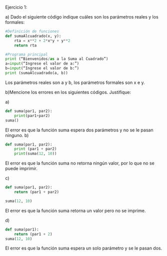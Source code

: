 Ejercicio 1:

a) Dado el siguiente código indique cuáles son los parámetros reales y los formales:
```python
#Definición de funciones
def sumaAlcuadrado(x, y):
    rta = x**2 + 2*x*y + y**2
    return rta
```
```python
#Programa principal
print (“Bienvenidos/as a la Suma al Cuadrado”)
a=input(“Ingrese el valor de a:”)
b=input(“Ingrese el valor de b:”)
print (sumaAlcuadrado(a, b))
```
Los parámetros reales son a y b, los parámetros formales son x e y.

b)Mencione los errores en los siguientes códigos. Justifique:

a) 
```python
def suma(par1, par2):
    print(par1+par2)
suma()
```
El error es que la función suma espera dos parámetros 
y no se le pasan ninguno.
b) 
```python
def suma(par1, par2):
    print (par1 + par2)
    print(suma(12, 10))
```
El error es que la función suma no retorna ningún valor,
por lo que no se puede imprimir.

c) 
```python
def suma(par1, par2):
    return (par1 + par2)

suma(12, 10)
```
El error es que la función suma retorna un valor pero no se imprime.

d) 
```python
def suma(par1):
    return (par1 + 2)
suma(12, 10)
```
El error es que la función suma espera un solo parámetro y se le pasan dos.